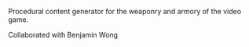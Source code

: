 Procedural content generator for the weaponry and armory of the video game.

Collaborated with Benjamin Wong
